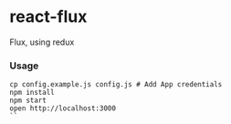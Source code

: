 react-flux
===========

Flux, using redux

### Usage

```
cp config.example.js config.js # Add App credentials
npm install
npm start
open http://localhost:3000
``
